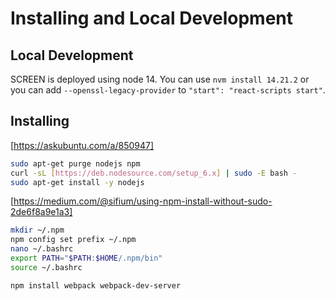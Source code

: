 # Installing and Local Development

## Local Development

SCREEN is deployed using node 14. You can use `nvm install 14.21.2` or you can add `--openssl-legacy-provider` to `"start": "react-scripts start"`.

## Installing

[https://askubuntu.com/a/850947]

``` bash
sudo apt-get purge nodejs npm
curl -sL [https://deb.nodesource.com/setup_6.x] | sudo -E bash -
sudo apt-get install -y nodejs
```

[https://medium.com/@sifium/using-npm-install-without-sudo-2de6f8a9e1a3]

``` bash
mkdir ~/.npm
npm config set prefix ~/.npm
nano ~/.bashrc
export PATH="$PATH:$HOME/.npm/bin"
source ~/.bashrc

npm install webpack webpack-dev-server
```
